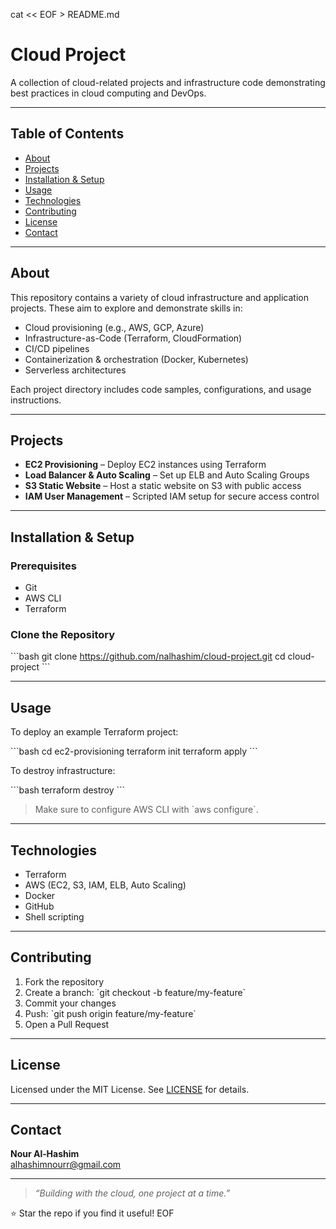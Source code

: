 cat << EOF > README.md
# Cloud Project

A collection of cloud-related projects and infrastructure code demonstrating best practices in cloud computing and DevOps.

---

## Table of Contents
- [About](#about)
- [Projects](#projects)
- [Installation & Setup](#installation--setup)
- [Usage](#usage)
- [Technologies](#technologies)
- [Contributing](#contributing)
- [License](#license)
- [Contact](#contact)

---

## About

This repository contains a variety of cloud infrastructure and application projects. These aim to explore and demonstrate skills in:

- Cloud provisioning (e.g., AWS, GCP, Azure)
- Infrastructure-as-Code (Terraform, CloudFormation)
- CI/CD pipelines
- Containerization & orchestration (Docker, Kubernetes)
- Serverless architectures

Each project directory includes code samples, configurations, and usage instructions.

---

## Projects

- **EC2 Provisioning** – Deploy EC2 instances using Terraform  
- **Load Balancer & Auto Scaling** – Set up ELB and Auto Scaling Groups  
- **S3 Static Website** – Host a static website on S3 with public access  
- **IAM User Management** – Scripted IAM setup for secure access control

---

## Installation & Setup

### Prerequisites

- Git
- AWS CLI
- Terraform

### Clone the Repository

\`\`\`bash
git clone https://github.com/nalhashim/cloud-project.git
cd cloud-project
\`\`\`

---

## Usage

To deploy an example Terraform project:

\`\`\`bash
cd ec2-provisioning
terraform init
terraform apply
\`\`\`

To destroy infrastructure:

\`\`\`bash
terraform destroy
\`\`\`

> Make sure to configure AWS CLI with \`aws configure\`.

---

## Technologies

- Terraform
- AWS (EC2, S3, IAM, ELB, Auto Scaling)
- Docker
- GitHub
- Shell scripting

---

## Contributing

1. Fork the repository  
2. Create a branch: \`git checkout -b feature/my-feature\`  
3. Commit your changes  
4. Push: \`git push origin feature/my-feature\`  
5. Open a Pull Request

---

## License

Licensed under the MIT License. See [LICENSE](LICENSE) for details.

---

## Contact

**Nour Al‑Hashim**  
[alhashimnourr@gmail.com](mailto:alhashimnourr@gmail.com)

---

> *“Building with the cloud, one project at a time.”*

⭐ Star the repo if you find it useful!
EOF
